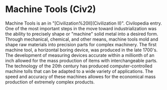 # Machine Tools (Civ2)

 Machine Tools is an in "[Civilization%20II](Civilization II)".
Civilopedia entry.
One of the most important steps in the move toward industrialization was the ability to precisely shape or "machine" solid metal into a desired form. Through mechanical, chemical, and other means, machine tools mold and shape raw materials into precision parts for complex machinery. The first machine tool, a horizontal boring device, was produced in the late 1700's. The development of measuring devices accurate within a millionth of an inch allowed for the mass production of items with interchangeable parts. The technology of the 20th century has produced computer-controlled machine tolls that can be adapted to a wide variety of applications. The speed and accuracy of these machines allowes for the economical mass production of extremely complex products.